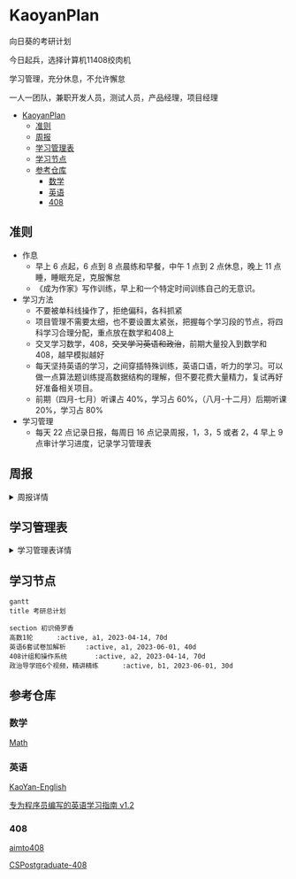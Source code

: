 # KaoyanPlan

向日葵的考研计划

今日起兵，选择计算机11408绞肉机

学习管理，充分休息，不允许懈怠

一人一团队，兼职开发人员，测试人员，产品经理，项目经理

- [KaoyanPlan](#kaoyanplan)
  - [准则](#准则)
  - [周报](#周报)
  - [学习管理表](#学习管理表)
  - [学习节点](#学习节点)
  - [参考仓库](#参考仓库)
    - [数学](#数学)
    - [英语](#英语)
    - [408](#408)

## 准则

- 作息
  - 早上 6 点起，6 点到 8 点晨练和早餐，中午 1 点到 2 点休息，晚上 11 点睡，睡眠充足，克服懈怠
  - 《成为作家》写作训练，早上和一个特定时间训练自己的无意识。
- 学习方法
  - 不要被单科线操作了，拒绝偏科，各科抓紧
  - 项目管理不需要太细，也不要设置太紧张，把握每个学习段的节点，将四科学习合理分配，重点放在数学和408上
  - 交叉学习数学，408，~~交叉学习英语和政治~~，前期大量投入到数学和408，越早模拟越好
  - 每天坚持英语的学习，之间穿插特殊训练，英语口语，听力的学习。可以做一点算法题训练提高数据结构的理解，但不要花费大量精力，复试再好好准备相关项目。
  - 前期（四月-七月）听课占 40%，学习占 60%，（八月-十二月）后期听课 20%，学习占 80%
- 学习管理
  - 每天 22 点记录日报，每周日 16 点记录周报，1，3，5 或者 2，4 早上 9 点审计学习进度，记录学习管理表

## 周报

<details>

  <summary>周报详情</summary>

[第一周](周报/2023-04-16.md)

[第二周](周报/2023-04-23.md)

</details>

## 学习管理表

<details>

  <summary>学习管理表详情</summary>

[v1.0.0](学习管理表/v1.0.0.md)

[v1.0.1](学习管理表/v1.0.1.md)

</details>

## 学习节点

```mermaid
gantt
title 考研总计划

section 初识倚罗香
高数1轮      :active, a1, 2023-04-14, 70d
英语6套试卷加解析     :active, a1, 2023-06-01, 40d
408计组和操作系统       :active, a2, 2023-04-14, 70d
政治导学班6个视频，精讲精练      :active, b1, 2023-06-01, 30d
```

## 参考仓库

### 数学

[Math](https://github.com/Didnelpsun/Math)

### 英语

[KaoYan-English](https://github.com/m2kar/KaoYan-English)

[专为程序员编写的英语学习指南 v1.2](https://github.com/yujiangshui/A-Programmers-Guide-to-English)

### 408

[aimto408](https://github.com/xiaolei565/aimto408)

[CSPostgraduate-408](https://github.com/CodePanda66/CSPostgraduate-408)
